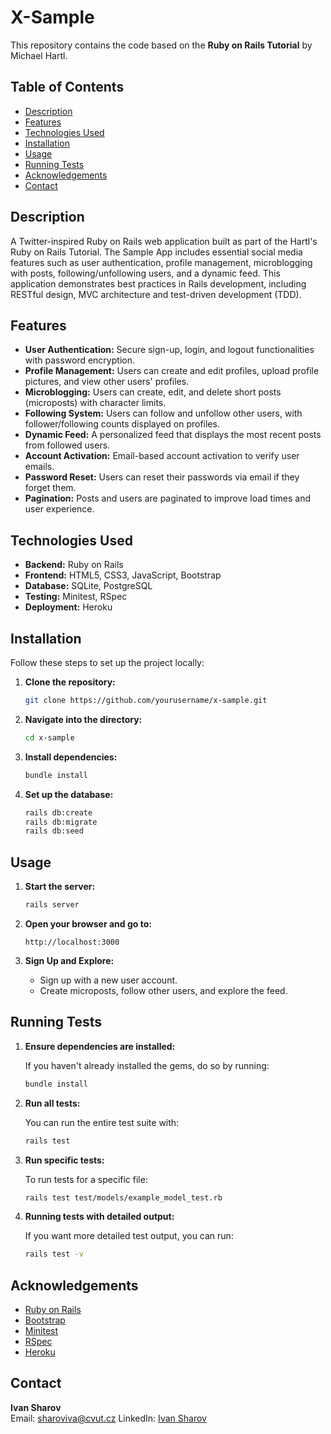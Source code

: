 # X-Sample
This repository contains the code based on the **Ruby on Rails Tutorial** by Michael Hartl.

## Table of Contents

- [Description](#description)
- [Features](#features)
- [Technologies Used](#technologies-used)
- [Installation](#installation)
- [Usage](#usage)
- [Running Tests](#running-tests)
- [Acknowledgements](#acknowledgements)
- [Contact](#contact)

## Description
A Twitter-inspired Ruby on Rails web application built as part of the Hartl's Ruby on Rails Tutorial. The Sample App includes essential social media features such as user authentication, profile management, microblogging with posts, following/unfollowing users, and a dynamic feed. This application demonstrates best practices in Rails development, including RESTful design, MVC architecture and test-driven development (TDD).

## Features

- **User Authentication:** Secure sign-up, login, and logout functionalities with password encryption.
- **Profile Management:** Users can create and edit profiles, upload profile pictures, and view other users' profiles.
- **Microblogging:** Users can create, edit, and delete short posts (microposts) with character limits.
- **Following System:** Users can follow and unfollow other users, with follower/following counts displayed on profiles.
- **Dynamic Feed:** A personalized feed that displays the most recent posts from followed users.
- **Account Activation:** Email-based account activation to verify user emails.
- **Password Reset:** Users can reset their passwords via email if they forget them.
- **Pagination:** Posts and users are paginated to improve load times and user experience.

## Technologies Used
- **Backend:** Ruby on Rails
- **Frontend:** HTML5, CSS3, JavaScript, Bootstrap
- **Database:** SQLite, PostgreSQL
- **Testing:** Minitest, RSpec 
- **Deployment:** Heroku

## Installation
Follow these steps to set up the project locally:

1. **Clone the repository:**

    ```bash
    git clone https://github.com/yourusername/x-sample.git
    ```

2. **Navigate into the directory:**

    ```bash
    cd x-sample
    ```

3. **Install dependencies:**

    ```bash
    bundle install
    ```

4. **Set up the database:**

    ```bash
    rails db:create
    rails db:migrate
    rails db:seed
    ```
## Usage

1. **Start the server:**

    ```bash
    rails server
    ```

2. **Open your browser and go to:**

    ```
    http://localhost:3000
    ```

3. **Sign Up and Explore:**

    - Sign up with a new user account.
    - Create microposts, follow other users, and explore the feed.

## Running Tests
1. **Ensure dependencies are installed:**

   If you haven't already installed the gems, do so by running:

    ```bash
    bundle install
    ```

2. **Run all tests:**

   You can run the entire test suite with:

    ```bash
    rails test
    ```

3. **Run specific tests:**

   To run tests for a specific file:

    ```bash
    rails test test/models/example_model_test.rb
    ```

4. **Running tests with detailed output:**

   If you want more detailed test output, you can run:

    ```bash
    rails test -v
    ```

## Acknowledgements
- [Ruby on Rails](https://rubyonrails.org/)
- [Bootstrap](https://getbootstrap.com/)
- [Minitest](https://github.com/minitest/minitest)
- [RSpec](https://rspec.info/)
- [Heroku](https://www.heroku.com/)

## Contact
**Ivan Sharov**  
Email: [sharoviva@cvut.cz](mailto:sharoviva@cvut.cz)
LinkedIn: [Ivan Sharov](https://www.linkedin.com/in/ivan-sharov-964421282/)
